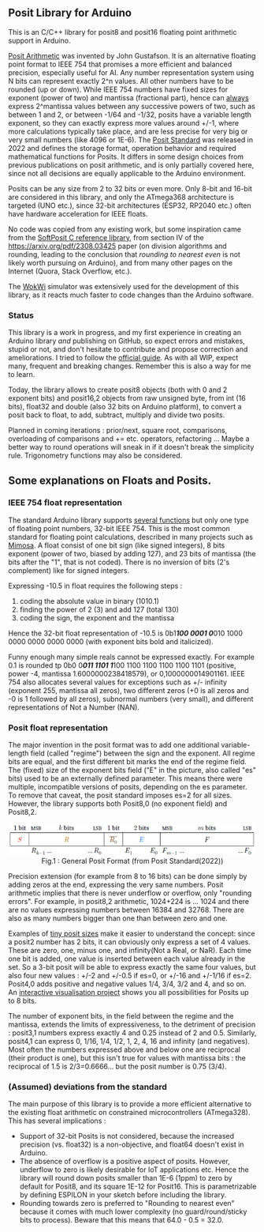 ## Posit Library for Arduino

This is an C/C++ library for posit8 and posit16 floating point arithmetic support in Arduino.

[Posit Arithmetic](https://posithub.org/docs/Posits4.pdf) was invented by John Gustafson. It is an alternative floating point format to IEEE 754 that promises a more efficient and balanced precision, especially useful for AI. 
Any number representation system using N bits can represent exactly 2^n values. All other numbers have to be rounded (up or down). While IEEE 754 numbers have fixed sizes for exponent (power of two) and mantissa (fractional part), hence can [always](https://arxiv.org/pdf/1811.01721) express 2^mantissa values between any successive powers of two, such as between 1 and 2, or between -1/64 and -1/32, posits have a variable length exponent, so they can exactly express more values around +/-1, where more calculations typically take place, and are less precise for very big or very small numbers (like 4096 or 1E-6). 
The [Posit Standard](https://posithub.org/docs/posit_standard-2.pdf) was released in 2022 and defines the storage format, operation behavior and required mathematical functions for Posits. 
It differs in some design choices from previous publications on posit arithmetic, and is only partially covered here, since not all decisions are equally applicable to the Arduino environment.

Posits can be any size from 2 to 32 bits or even more. Only 8-bit and 16-bit are considered in this library, and only the ATmega368 architecture is targeted (UNO etc.), since 32-bit architectures (ESP32, RP2040 etc.) often have hardware acceleration for IEEE floats.

No code was copied from any existing work, but some inspiration came from the [SoftPosit C reference library](https://gitlab.com/cerlane/SoftPosit), from section IV of the https://arxiv.org/pdf/2308.03425 paper (on division algorithms and rounding, leading to the conclusion that *rounding to nearest even* is not likely worth pursuing on Arduino), and from many other pages on the Internet (Quora, Stack Overflow, etc.).

The [WokWi](https://wokwi.com/projects/407404859992419329) simulator was extensively used for the development of this library, as it reacts much faster to code changes than the Arduino software.

### Status 
This library is a work in progress, and my first experience in creating an Arduino library _and_ publishing on GitHub, so expect errors and mistakes, stupid or not, and don't hesitate to contribute and propose correction and ameliorations. I tried to follow the [official guide](https://docs.arduino.cc/learn/contributions/). 
As with all WIP, expect many, frequent and breaking changes. Remember this is also a way for me to learn.

Today, the library allows to create posit8 objects (both with 0 and 2 exponent bits) and posit16,2 objects from raw unsigned byte, from int (16 bits), float32 and double (also 32 bits on Arduino platform), to convert a posit back to float, to add, subtract, multiply and divide two posits. 

Planned in coming iterations : prior/next, square root, comparisons, overloading of comparisons and += etc. operators, refactoring ...
Maybe a better way to round operations will sneak in if it doesn't break the simplicity rule. Trigonometry functions may also be considered.

## Some explanations on Floats and Posits.
### IEEE 754 float representation
The standard Arduino library supports [several functions](https://www.tutorialspoint.com/arduino/arduino_math_library.htm) but only one type of floating point numbers, 32-bit IEEE 754. This is the most common standard for floating point calculations, described in many projects such as [Mimosa](https://www.mimosa.org/ieee-floating-point-format/). A float consist of one bit sign (like signed integers), 8 bits exponent (power of two, biased by adding 127), and 23 bits of mantissa (the bits after the "1", that is not coded). There is no inversion of bits (2's complement) like for signed integers.

Expressing -10.5 in float requires the following steps :
1. coding the absolute value in binary (1010.1)
2. finding the power of 2 (3) and add 127 (total 130)
3. coding the sign, the exponent and the mantissa

Hence the 32-bit float representation of -10.5 is 0b1***100 0001 0***010 1000 0000 0000 0000 0000 (with exponent bits bold and italicized). 

Funny enough many simple reals cannot be expressed exactly. For example 0.1 is rounded tp 0b0 0***011 1101 1***100 1100 1100 1100 1100 1101 (positive, power -4, mantissa 1.6000000238418579), or 0,1000000014901161. IEEE 754 also allocates several values for exceptions such as +/- infinity (exponent 255, mantissa all zeros), two different zeros (+0 is all zeros and -0 is 1 followed by all zeros), subnormal numbers (very small), and different representations of Not a Number (NAN).

### Posit float representation
The major invention in the posit format was to add one additional variable-length field (called "regime") between the sign and the exponent. All regime bits are equal, and the first different bit marks the end of the regime field. The (fixed) size of the exponent bits field ("E" in the picture, also called "es" bits) used to be an externally defined parameter. This means there were multiple, incompatible versions of posits, depending on the es parameter. To remove that caveat, the posit standard imposes es=2 for all sizes. However, the library supports both Posit8,0 (no exponent field) and Posit8,2.

<p align="center"><img src="posit_standard_format.png"><br>
Fig.1 : General Posit Format (from Posit Standard(2022))
</p>

Precision extension (for example from 8 to 16 bits) can be done simply by adding zeros at the end, expressing the very same numbers. Posit arithmetic implies that there is never underflow or overflow, only "rounding errors". 
For example, in posit8,2 arithmetic, 1024+224 is ... 1024 and there are no values expressing numbers between 16384 and 32768. 
There are also as many numbers bigger than one than between zero and one.

Examples of [tiny posit sizes](https://github.com/stillwater-sc/universal/blob/main/docs/posit-refinement-viz.md) make it easier to understand the concept: since a posit2 number has 2 bits, it can obviously only express a set of 4 values. These are zero, one, minus one, and infinity(Not a Real, or NaR). Each time one bit is added, one value is inserted between each value already in the set. So a 3-bit posit will be able to express exactly the same four values, but also four new values : +/-2 and +/-0.5 if es=0, or +/-16 and +/-1/16 if es=2. Posit4,0 adds positive and negative values 1/4, 3/4, 3/2 and 4, and so on. An [interactive visualisation project](https://cse512-19s.github.io/FP-Well-Rounded/) shows you all possibilities for Posits up to 8 bits.

The number of exponent bits, in the field between the regime and the mantissa, extends the limits of expressiveness, to the detriment of precision : posit3,1 numbers express exactly 4 and 0.25 instead of 2 and 0.5. Similarly, posit4,1 can express 0, 1/16, 1/4, 1/2, 1, 2, 4, 16 and infinity (and negatives). Most often the numbers expressed above and below one are reciprocal (their product is one), but this isn't true for values with mantissa bits : the reciprocal of 1.5 is 2/3=0.6666... but the posit number is 0.75 (3/4).

### (Assumed) deviations from the standard
The main purpose of this library is to provide a more efficient alternative to the existing float arithmetic on constrained microcontrollers (ATmega328). 
This has several implications :
- Support of 32-bit Posits is not considered, because the increased precision (vs. float32) is a non-objective, and float64 doesn't exist in Arduino.
- The absence of overflow is a positive aspect of posits. However, underflow to zero is likely desirable for IoT applications etc. Hence the library will round down posits smaller than 1E-6 (1ppm) to zero by default for Posit8, and its square 1E-12 for Posit16. This is parametrizable by defining ESPILON in your sketch before including the library.
- Rounding towards zero is preferred to "Rounding to nearest even" because it comes with much lower complexity (no guard/round/sticky bits to process). Beware that this means that 64.0 - 0.5 = 32.0. 
